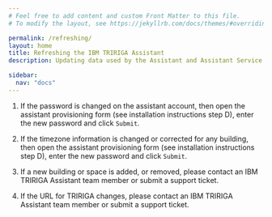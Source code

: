 ```yaml
---
# Feel free to add content and custom Front Matter to this file.
# To modify the layout, see https://jekyllrb.com/docs/themes/#overriding-theme-defaults

permalink: /refreshing/
layout: home
title: Refreshing the IBM TRIRIGA Assistant
description: Updating data used by the Assistant and Assistant Service

sidebar:
  nav: "docs"
---
```


1.  If the password is changed on the assistant account, then open the assistant provisioning form (see installation instructions step D), enter the new password and click `Submit`.

2.  If the timezone information is changed or corrected for any building, then open the assistant provisioning form (see installation instructions step D), enter the new password and click `Submit`.

3.  If a new building or space is added, or removed, please contact an IBM TRIRIGA Assistant team member or submit a support ticket.

4.  If the URL for TRIRIGA changes, please contact an IBM TRIRIGA Assistant team member or submit a support ticket. 
